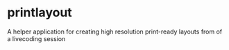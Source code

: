 # printlayout
A helper application for creating high resolution print-ready layouts from of a livecoding session
